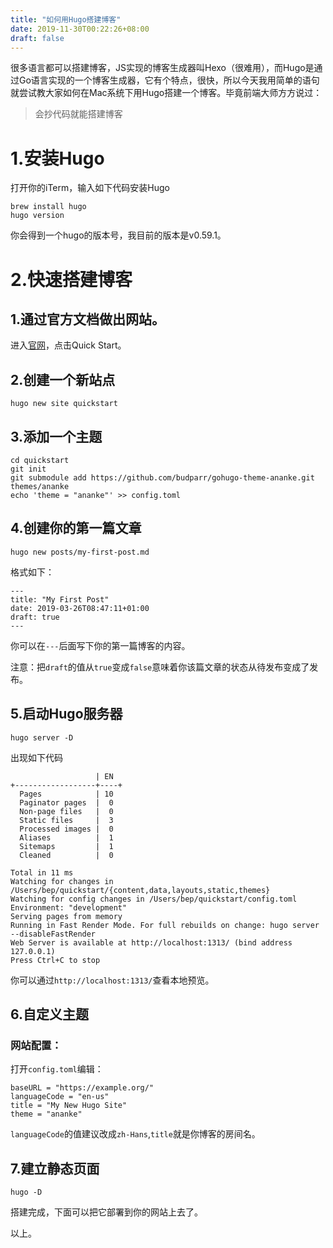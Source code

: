```yaml
---
title: "如何用Hugo搭建博客"
date: 2019-11-30T00:22:26+08:00
draft: false
---
```


很多语言都可以搭建博客，JS实现的博客生成器叫Hexo（很难用），而Hugo是通过Go语言实现的一个博客生成器，它有个特点，很快，所以今天我用简单的语句就尝试教大家如何在Mac系统下用Hugo搭建一个博客。毕竟前端大师方方说过：

>会抄代码就能搭建博客

# 1.安装Hugo

打开你的iTerm，输入如下代码安装Hugo

```
brew install hugo
hugo version
```

你会得到一个hugo的版本号，我目前的版本是v0.59.1。

# 2.快速搭建博客

## 1.通过官方文档做出网站。

进入[官网](https://gohugo.io/)，点击Quick Start。

## 2.创建一个新站点

```
hugo new site quickstart
```

## 3.添加一个主题

```
cd quickstart
git init
git submodule add https://github.com/budparr/gohugo-theme-ananke.git themes/ananke
echo 'theme = "ananke"' >> config.toml
```

## 4.创建你的第一篇文章

```
hugo new posts/my-first-post.md
```

格式如下：

```
---
title: "My First Post"
date: 2019-03-26T08:47:11+01:00
draft: true
---
```

你可以在`---`后面写下你的第一篇博客的内容。

注意：把`draft`的值从`true`变成`false`意味着你该篇文章的状态从待发布变成了发布。

## 5.启动Hugo服务器

```
hugo server -D
```
出现如下代码

```
                   | EN
+------------------+----+
  Pages            | 10
  Paginator pages  |  0
  Non-page files   |  0
  Static files     |  3
  Processed images |  0
  Aliases          |  1
  Sitemaps         |  1
  Cleaned          |  0

Total in 11 ms
Watching for changes in /Users/bep/quickstart/{content,data,layouts,static,themes}
Watching for config changes in /Users/bep/quickstart/config.toml
Environment: "development"
Serving pages from memory
Running in Fast Render Mode. For full rebuilds on change: hugo server --disableFastRender
Web Server is available at http://localhost:1313/ (bind address 127.0.0.1)
Press Ctrl+C to stop
```

你可以通过`http://localhost:1313/`查看本地预览。

## 6.自定义主题

### 网站配置：

打开`config.toml`编辑：

```
baseURL = "https://example.org/"
languageCode = "en-us"
title = "My New Hugo Site"
theme = "ananke"
```
`languageCode`的值建议改成`zh-Hans`,`title`就是你博客的房间名。

## 7.建立静态页面

```
hugo -D
```
搭建完成，下面可以把它部署到你的网站上去了。

以上。